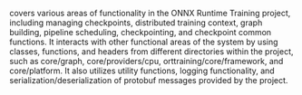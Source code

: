 covers various areas of functionality in the ONNX Runtime Training project, including managing checkpoints, distributed training context, graph building, pipeline scheduling, checkpointing, and checkpoint common functions. It interacts with other functional areas of the system by using classes, functions, and headers from different directories within the project, such as core/graph, core/providers/cpu, orttraining/core/framework, and core/platform. It also utilizes utility functions, logging functionality, and serialization/deserialization of protobuf messages provided by the project.